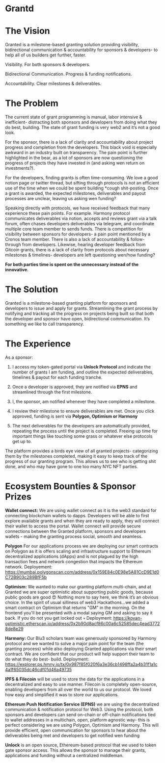 # Grantd

# **The Vision**

Granted is a milestone-based granting solution providing visibility, bidirectional communication & accountability for sponsors & developers- to help all of us builders get further, faster.

Visibility. For both sponsors & developers.

Bidirectional Communication. Progress & funding notifications.

Accountability. Clear milestones & deliverables.

# **The Problem**

The current state of grant programming is manual, labor intensive & inefficient- distracting both sponsors and developers from doing what they do best, building. The state of grant funding is very web2 and it’s not a good look.

For the sponsor, there is a lack of clarity and accountability about project progress and completion from the developers. This black void is especially awkward in an industry built on transparency. The pain point is further highlighted in the bear, as a lot of sponsors are now questioning the progress of projects they have invested in (and asking wen return on investments?).

For the developers, finding grants is often time-consuming. We love a good notion page or twitter thread, but sifting through protocols is not an efficient use of the time when we could be spent building \*cough shit-posting. Once a grant is awarded, the expected milestones, deliverables and payout processes are unclear, leaving us asking wen funding?

Speaking directly with protocols, we have received feedback that many experience these pain points. For example. Harmony protocol communicates deliverables via notion, accepts and reviews grant via a talk forum, often chases developers deliverables via telegram, and coordinate multiple core team member to sends funds. There is competition for visibility between sponsors for developers- a pain point mentioned by a Cronos team member. There is also a lack of accountability & follow-through from developers. Likewise, hearing developer feedback from Gitcoin grants, there is a lack of clarity from protocols about necessary milestones & timelines- developers are left questioning wen/how funding?

**For both parties time is spent on the unnecessary instead of the innovative.**

# **The Solution**

Granted is a milestone-based granting platform for sponsors and developers to issue and apply for grants. Streamlining the grant process by notifying and tracking all the progress on projects being built so that both the developer and sponsor have open, bidirectional communication. It’s something we like to call transparency.

# **The Experience**

As a sponsor:

1. I access my token-gated portal via **Unlock Protocol** and indicate the number of grants I am funding, and outline the expected deliverables, timelines & payout for each funding tranche.

2. Once a developer is approved, they are notified via **EPNS** and streamlined through the first milestone.

3. I, the sponsor, am notified whenever they have completed a milestone.

4. I review their milestone to ensure deliverables are met. Once you click approved, funding is sent via **Polygon, Optimism or Harmony**

5. The next deliverables for the developers are automatically provided, repeating the process until the project is completed. Freeing up time for important things like touching some grass or whatever else protocols get up to.

The platform provides a birds eye view of all granted projects- categorizing them by the milestones completed, making it easy to keep track of the progress of our granting program. This allows us to see who is getting shit done, and who may have gone to one too many NYC NFT parties.

# **Ecosystem Bounties & Sponsor Prizes**

**Wallet connect:** We are using wallet connect as it is the web3 standard for connecting blockchain wallets to dapps. Developers will be able to first explore available grants and when they are ready to apply, they will connect their wallet to access the portal. Wallet connect will provide secure connections between the Granted platform, sponsors and developers wallets - making the granting process social, smooth and seamless.

**Polygon** For our applications process we are deploying our smart contracts on Polygon as it is offers scaling and infrastructure support to Ethereum decentralized applications (dApps) and is not plagued by the high transaction fees and network congestion that impacts the Ethereum network. Deployement:  https://mumbai.polygonscan.com/address/0x159E84c0E98e5A81CcD9E1d0C72B903c289BfF5b

**Optimism:** We wanted to make our granting platform multi-chain, and at Granted we are super optimistic about supporting public goods, because public goods are good 😍 Nothing more to say here, we think it’s an obvious choice. In the spirit of usual silliness of web3 Hackathons...we added a smart contract on Optimism that returns "GM" in the morning. On the frontend you'll be presented with a modal saying GM and asking to say it back. If you do not you get locked out :skull: Deployment: https://kovan-optimistic.etherscan.io/address/0x2b90d8acf86c00a6c52585dec4ead37728de8e29

**Harmony:** Our Blu3 scholars team was generously sponsored by Harmony protocol and we wanted to solve a major pain point for the team (the granting process) while also deploying Granted applications via their smart contract. We are confident that our product will help support their team to do what they do best- build. Deployment: https://explorer.ps.hmny.io/tx/0x987f85f020f6a3e36cb1498ffa2a4b31f1a1c4a1f65035dc46cdf01d46a49735

**IPFS** **& Filecoin** will be used to store the data for the applications in a decentralized and easy to use manner. Filecoin is completely open-source, enabling developers from all over the world to us our protocol. We loved how easy and simplified it was to store our applications.

**Ethereum Push Notification Service (EPNS)** we are using the decentralized communication & notification protocol for Web3. Using the protocol, both sponsors and developers can send on-chain or off-chain notifications tied to wallet addresses in a multichain, open, platform agnostic way- this is perfect considering we are using Polygon, Optimism and Harmony. This will provide efficient, open communication for sponsors to hear about the deliverables being met and developers to get notified wen funding

**Unlock** is an open source, Ethereum-based protocol that we used to token gate sponsor access. This allows the sponsor to manage their grants, applications and funding without a centralized middleman.
